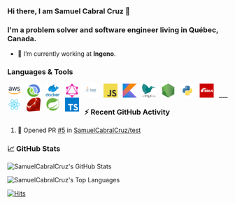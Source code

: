 ### Hi there, I am Samuel Cabral Cruz 👋

### I'm a problem solver and software engineer living in Québec, Canada.

- 🔭 I’m currently working at **Ingeno**.

<!--
**SamuelCabralCruz/SamuelCabralCruz** is a ✨ _special_ ✨ repository because its `README.md` (this file) appears on your GitHub profile.

Here are some ideas to get you started:

- 🔭 I’m currently working on ...
- 🌱 I’m currently learning ...
- 👯 I’m looking to collaborate on ...
- 🤔 I’m looking for help with ...
- 💬 Ask me about ...
- 📫 How to reach me: ...
- 😄 Pronouns: ...
- ⚡ Fun fact: ...

other nice ideas can be found here: https://www.youtube.com/watch?t=107&v=n6d4KHSKqGk&feature=youtu.be
-->

### Languages & Tools

<img align="left" style="padding-right: 12px" alt="AWS" width="32px" src="https://github.com/github/explore/raw/master/topics/aws/aws.png" />
<img align="left" style="padding-right: 12px" alt="Clojure" width="32px" src="https://github.com/github/explore/raw/master/topics/clojure/clojure.png" />
<img align="left" style="padding-right: 12px" alt="Docker" width="32px" src="https://github.com/github/explore/raw/master/topics/docker/docker.png" />
<img align="left" style="padding-right: 12px" alt="GraphQL" width="32px" src="https://github.com/github/explore/raw/master/topics/graphql/graphql.png" />
<img align="left" style="padding-right: 12px" alt="Java" width="32px" src="https://github.com/github/explore/raw/master/topics/java/java.png" />
<img align="left" style="padding-right: 12px" alt="Javascript" width="32px" src="https://github.com/github/explore/raw/master/topics/javascript/javascript.png" />
<img align="left" style="padding-right: 12px" alt="Kotlin" width="32px" src="https://github.com/github/explore/raw/master/topics/kotlin/kotlin.png" />
<img align="left" style="padding-right: 12px" alt="LaTeX" width="32px" src="https://github.com/github/explore/raw/master/topics/latex/latex.png" />
<img align="left" style="padding-right: 12px" alt="NodeJS" width="32px" src="https://github.com/github/explore/raw/master/topics/nodejs/nodejs.png" />
<img align="left" style="padding-right: 12px" alt="Python" width="32px" src="https://github.com/github/explore/raw/master/topics/python/python.png" />
<img align="left" style="padding-right: 12px" alt="Rails" width="32px" src="https://github.com/github/explore/raw/master/topics/rails/rails.png" />
<img align="left" style="padding-right: 12px" alt="React" width="32px" src="https://github.com/github/explore/raw/master/topics/react/react.png" />
<img align="left" style="padding-right: 12px" alt="Ruby" width="32px" src="https://github.com/github/explore/raw/master/topics/ruby/ruby.png" />
<img align="left" style="padding-right: 12px" alt="Spring-Boot" width="32px" src="https://github.com/github/explore/raw/master/topics/spring-boot/spring-boot.png" />
<img align="left" style="padding-right: 12px" alt="TypeScript" width="32px" src="https://github.com/github/explore/raw/master/topics/typescript/typescript.png" />

<br/>

---

### :zap: Recent GitHub Activity

<!--START_SECTION:activity-->
1. 💪 Opened PR [#5](https://github.com/SamuelCabralCruz/test/pull/5) in [SamuelCabralCruz/test](https://github.com/SamuelCabralCruz/test)
<!--END_SECTION:activity-->

### :chart_with_upwards_trend: GitHub Stats

![SamuelCabralCruz's GitHub Stats](https://github-readme-stats-one-silk.vercel.app/api?username=SamuelCabralCruz&theme=cobalt&show_icons=true&count_private=true)

![SamuelCabralCruz's Top Languages](https://github-readme-stats-one-silk.vercel.app/api/top-langs/?username=SamuelCabralCruz&layout=compact)

[![Hits](https://hits.seeyoufarm.com/api/count/incr/badge.svg?url=https%3A%2F%2Fgithub.com%2FSamuelCabralCruz%2FSamuelCabralCruz&count_bg=%2379C83D&title_bg=%23555555&icon=&icon_color=%23E7E7E7&title=hits&edge_flat=false)](https://hits.seeyoufarm.com)
